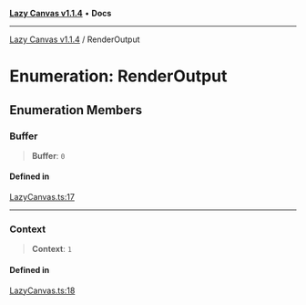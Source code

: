 [**Lazy Canvas v1.1.4**](../README.md) • **Docs**

***

[Lazy Canvas v1.1.4](../globals.md) / RenderOutput

# Enumeration: RenderOutput

## Enumeration Members

### Buffer

> **Buffer**: `0`

#### Defined in

[LazyCanvas.ts:17](https://github.com/hitomihiumi/lazy-canvas-ts/blob/2f56b7524690b04d018a0bb1b24e9f83eddf6fcf/src/LazyCanvas.ts#L17)

***

### Context

> **Context**: `1`

#### Defined in

[LazyCanvas.ts:18](https://github.com/hitomihiumi/lazy-canvas-ts/blob/2f56b7524690b04d018a0bb1b24e9f83eddf6fcf/src/LazyCanvas.ts#L18)
